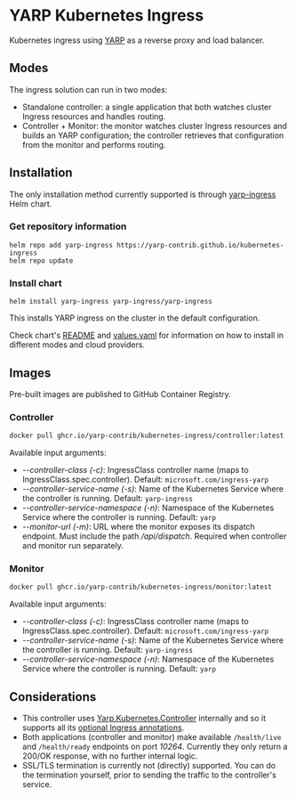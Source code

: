 # YARP Kubernetes Ingress

Kubernetes ingress using [YARP](https://github.com/dotnet/yarp) as a reverse proxy and load balancer.

## Modes

The ingress solution can run in two modes:

- Standalone controller: a single application that both watches cluster Ingress resources and handles routing.
- Controller + Monitor: the monitor watches cluster Ingress resources and builds an YARP configuration; the controller retrieves that configuration from the monitor and performs routing.

## Installation

The only installation method currently supported is through [yarp-ingress](./charts/yarp-ingress/) Helm chart.

### Get repository information

```console
helm repo add yarp-ingress https://yarp-contrib.github.io/kubernetes-ingress
helm repo update
```

### Install chart

```console
helm install yarp-ingress yarp-ingress/yarp-ingress
```

This installs YARP ingress on the cluster in the default configuration.

Check chart's [README](./charts//yarp-ingress/README.md) and [values.yaml](./charts/yarp-ingress/values.yaml) for information on how to install in different modes and cloud providers.

## Images

Pre-built images are published to GitHub Container Registry.

### Controller

```sh
docker pull ghcr.io/yarp-contrib/kubernetes-ingress/controller:latest
```

Available input arguments:

- *--controller-class (-c)*: IngressClass controller name (maps to IngressClass.spec.controller). Default: `microsoft.com/ingress-yarp`
- *--controller-service-name (-s)*: Name of the Kubernetes Service where the controller is running. Default: `yarp-ingress`
- *--controller-service-namespace (-n)*: Namespace of the Kubernetes Service where the controller is running. Default: `yarp`
- *--monitor-url (-m)*: URL where the monitor exposes its dispatch endpoint. Must include the path */api/dispatch*. Required when controller and monitor run separately.

### Monitor

```sh
docker pull ghcr.io/yarp-contrib/kubernetes-ingress/monitor:latest
```

Available input arguments:

- *--controller-class (-c)*: IngressClass controller name (maps to IngressClass.spec.controller). Default: `microsoft.com/ingress-yarp`
- *--controller-service-name (-s)*: Name of the Kubernetes Service where the controller is running. Default: `yarp-ingress`
- *--controller-service-namespace (-n)*: Namespace of the Kubernetes Service where the controller is running. Default: `yarp`

## Considerations

- This controller uses [Yarp.Kubernetes.Controller](https://github.com/dotnet/yarp/tree/main/src/Kubernetes.Controller) internally and so it supports all its [optional Ingress annotations](https://github.com/dotnet/yarp/blob/main/samples/KubernetesIngress.Sample/README.md#annotations).
- Both applications (controller and monitor) make available `/health/live` and `/health/ready` endpoints on port *10264*. Currently they only return a 200/OK response, with no further internal logic.
- SSL/TLS termination is currently not (directly) supported. You can do the termination yourself, prior to sending the traffic to the controller's service.
